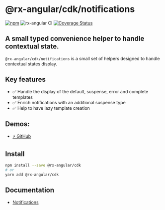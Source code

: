 # @rx-angular/cdk/notifications

[![npm](https://img.shields.io/npm/v/%40rx-angular%2Fcdk.svg)](https://www.npmjs.com/package/%40rx-angular%2Fcdk)
![rx-angular CI](https://github.com/rx-angular/rx-angular/workflows/rx-angular%20CI/badge.svg?branch=main)
[![Coverage Status](https://raw.githubusercontent.com/rx-angular/rx-angular/github-pages/docs/test-coverage/cdk/jest-coverage-badge.svg)](https://rx-angular.github.io/rx-angular/test-coverage/cdk/lcov-report/index.html)

## A small typed convenience helper to handle contextual state.

`@rx-angular/cdk/notifications` is a small set of helpers designed to handle contextual states display.

## Key features

- ✅ Handle the display of the default, suspense, error and complete templates
- ✅ Enrich notifications with an additional suspense type
- ✅ Help to have lazy template creation

## Demos:

- [⚡ GitHub](https://github.com/BioPhoton/rx-angular-cdk-notifications)

## Install

```bash
npm install --save @rx-angular/cdk
# or
yarn add @rx-angular/cdk
```

## Documentation

- [Notifications](http://rx-angular.io/docs/cdk/notifications)
